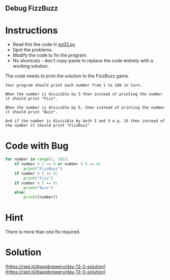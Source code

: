 ## Debug FizzBuzz

# Instructions

- Read this the code in [ex03.py](ex03.py)
- Spot the problems. 
- Modify the code to fix the program. 
- No shortcuts  - don't copy-paste to replace the code entirely with a working solution. 

The code needs to print the solution to the FizzBuzz game. 

 ```
 Your program should print each number from 1 to 100 in turn.
 ``` 

```
When the number is divisible by 3 then instead of printing the number it should print "Fizz".
```

```
When the number is divisible by 5, then instead of printing the number it should print "Buzz".
``` 

```
And if the number is divisible by both 3 and 5 e.g. 15 then instead of the number it should print "FizzBuzz"
```

# Code with Bug

```python
for number in range(1, 101):
    if number % 3 == 0 or number % 5 == 0:
        print("FizzBuzz")
    if number % 3 == 0:
        print("Fizz")
    if number % 5 == 0:
        print("Buzz")
    else:
        print([number])

```
# Hint

There is more than one fix required.

# Solution

[https://repl.it/@appbrewery/day-13-3-solution](https://repl.it/@appbrewery/day-13-3-solution)

